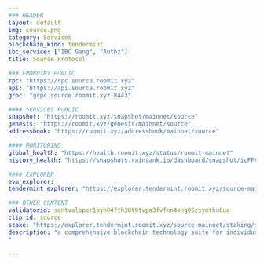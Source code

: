 ```yaml
---
### HEADER
layout: default
img: source.png
category: Services
blockchain_kind: tendermint
ibc_service: ["IBC Gang", "Authz"]
title: Source Protocol

### ENDPOINT PUBLIC
rpc: "https://rpc.source.roomit.xyz"
api: "https://api.source.roomit.xyz"
grpc: "grpc.source.roomit.xyz:8443"

#### SERVICES PUBLIC
snapshot: "https://roomit.xyz/snapshot/mainnet/source"
genesis: "https://roomit.xyz/genesis/mainnet/source"
addressbook: "https://roomit.xyz/addressbook/mainnet/source"

#### MONITORING
global_health: "https://health.roomit.xyz/status/roomit-mainnet"
history_health: "https://snapshots.raintank.io/dashboard/snapshot/icFFAN69ArpNQeNsydWE9NlTpb1IEYb0"

#### EXPLORER
evm_explorer:
tendermint_explorer: "https://explorer.tendermint.roomit.xyz/source-mainnet/staking/sourcevaloper1s2rjwh8jahg7vjac9hnj99rlkgrpeknwd8expt"

### OTHER CONTENT
validatorid: sentvaloper1pyn04fth38t9tvpa3fvfnn4xng06zsymthu6ua
clip_id: source
stake: "https://explorer.tendermint.roomit.xyz/source-mainnet/staking/sourcevaloper1s2rjwh8jahg7vjac9hnj99rlkgrpeknwd8expt"
description: "a comprehensive blockchain technology suite for individuals, enterprises and developers to easily use, integrate and build web3.0 applications. It is a broad-spectrum technology ecosystem that transforms centralized web tools and financial instruments into decentralized ones
"

---
```



